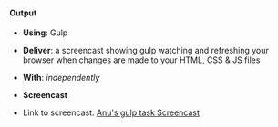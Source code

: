 #### Output
- **Using**: Gulp
- **Deliver**: a screencast showing gulp watching and refreshing your browser when changes are made to your HTML, CSS & JS files
- **With**: *independently*

- **Screencast**
- Link to screencast: [Anu's gulp task Screencast](https://youtu.be/ONft08IDf1Q)
